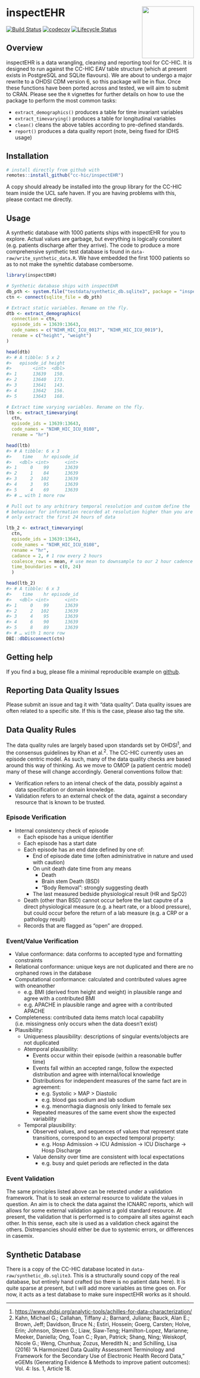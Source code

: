 
<!-- README.md is generated from README.Rmd. Please edit that file -->

# inspectEHR <a href='https://cc-hic.github.io/inspectEHR/'><img src='man/figures/logo.png' align="right" height="139" /></a>

<!-- badges: start -->

[![Build
Status](https://travis-ci.org/CC-HIC/inspectEHR.svg?branch=master)](https://travis-ci.org/CC-HIC/inspectEHR)
[![codecov](https://codecov.io/gh/CC-HIC/inspectEHR/branch/master/graph/badge.svg)](https://codecov.io/gh/CC-HIC/inspectEHR)
[![Lifecycle
Status](https://img.shields.io/badge/lifecycle-experimental-orange.svg)](https://www.tidyverse.org/lifecycle/)
<!-- badges: end -->

## Overview

inspectEHR is a data wrangling, cleaning and reporting tool for CC-HIC.
It is designed to run against the CC-HIC EAV table structure (which at
present exists in PostgreSQL and SQLite flavours). We are about to
undergo a major rewrite to a OHDSI CDM version 6, so this package will
be in flux. Once these functions have been ported across and tested, we
will aim to submit to CRAN. Please see the `R` vignettes for further
details on how to use the package to perform the most common tasks:

  - `extract_demographics()` produces a table for time invariant
    variables
  - `extract_timevarying()` produces a table for longitudinal variables
  - `clean()` cleans the above tables according to pre-defined
    standards.
  - `report()` produces a data quality report (note, being fixed for
    IDHS usage)

## Installation

``` r
# install directly from github with
remotes::install_github("cc-hic/inspectEHR")
```

A copy should already be installed into the group library for the CC-HIC
team inside the UCL safe haven. If you are having problems with this,
please contact me directly.

## Usage

A synthetic database with 1000 patients ships with inspectEHR for you to
explore. Actual values are garbage, but everything is logically
consitent (e.g. patients discharge after they arrive). The code to
produce a more comprehensive synthetic test database is found in
`data-raw/write_synthetic_data.R`. We have embedded the first 1000
patients so as to not make the synehtic database combersome.

``` r
library(inspectEHR)

# Synthetic database ships with inspectEHR
db_pth <- system.file("testdata/synthetic_db.sqlite3", package = "inspectEHR")
ctn <- connect(sqlite_file = db_pth)

# Extract static variables. Rename on the fly.
dtb <- extract_demographics(
  connection = ctn,
  episode_ids = 13639:13643,
  code_names = c("NIHR_HIC_ICU_0017", "NIHR_HIC_ICU_0019"),
  rename = c("height", "weight")
)

head(dtb)
#> # A tibble: 5 x 2
#>   episode_id height
#>        <int>  <dbl>
#> 1      13639   150.
#> 2      13640   173.
#> 3      13641   143.
#> 4      13642   156.
#> 5      13643   168.

# Extract time varying variables. Rename on the fly.
ltb <- extract_timevarying(
  ctn,
  episode_ids = 13639:13643,
  code_names = "NIHR_HIC_ICU_0108",
  rename = "hr")

head(ltb)
#> # A tibble: 6 x 3
#>    time    hr episode_id
#>   <dbl> <int>      <int>
#> 1     0    99      13639
#> 2     1    84      13639
#> 3     2   102      13639
#> 4     3    95      13639
#> 5     4    69      13639
#> # … with 1 more row

# Pull out to any arbitrary temporal resolution and custom define the
# behaviour for information recorded at resolution higher than you are sampling.
# only extract the first 24 hours of data

ltb_2 <- extract_timevarying(
  ctn,
  episode_ids = 13639:13643,
  code_names = "NIHR_HIC_ICU_0108",
  rename = "hr",
  cadance = 2, # 1 row every 2 hours
  coalesce_rows = mean, # use mean to downsample to our 2 hour cadence
  time_boundaries = c(0, 24)
  )

head(ltb_2)
#> # A tibble: 6 x 3
#>    time    hr episode_id
#>   <dbl> <int>      <int>
#> 1     0    99      13639
#> 2     2   102      13639
#> 3     4    95      13639
#> 4     6    90      13639
#> 5     8    89      13639
#> # … with 1 more row
DBI::dbDisconnect(ctn)
```

## Getting help

If you find a bug, please file a minimal reproducible example on
[github](https://github.com/cc-hic/inspectEHR/issues).

## Reporting Data Quality Issues

Please submit an issue and tag it with “data quality”. Data quality
issues are often related to a specific site. If this is the case, please
also tag the site.

## Data Quality Rules

The data quality rules are largely based upon standards set by
OHDSI<sup>1</sup>, and the consensus guidelines by Khan et
al.<sup>2</sup>. The CC-HIC currently uses an episode centric model. As
such, many of the data quality checks are based around this way of
thinking. As we move to OMOP (a patient centric model) many of these
will change accordingly. General conventions follow that:

  - Verification refers to an intenal check of the data, possibly
    against a data specification or domain knowledge.
  - Validation refers to an external check of the data, against a
    secondary resource that is known to be trusted.

### Episode Verification

  - Internal consistency check of episode
      - Each episode has a unique identifier
      - Each episode has a start date
      - Each episode has an end date defined by one of:
          - End of episode date time (often administrative in nature and
            used with caution)
          - On unit death date time from any means
              - Death
              - Brain stem Death (BSD)
              - “Body Removal”: strongly suggesting death
          - The last measured bedside physiological result (HR and SpO2)
      - Death (other than BSD) cannot occur before the last caputre of a
        direct physiological measure (e.g. a heart rate, or a blood
        pressure), but could occur before the return of a lab measure
        (e.g. a CRP or a pathology result)
      - Records that are flagged as “open” are dropped.

### Event/Value Verification

  - Value conformance: data conforms to accepted type and formatting
    constraints
  - Relational conformance: unique keys are not duplicated and there are
    no orphaned rows in the database
  - Computational conformance: calculated and contributed values agree
    with oneanother
      - e.g. BMI (derived from height and weight) in plausible range and
        agree with a contributed BMI
      - e.g. APACHE in plausible range and agree with a contributed
        APACHE
  - Completeness: contributed data items match local capability
    (i.e. missingness only occurs when the data doesn’t exist)
  - Plausibility:
      - Uniqueness plausibility: descriptions of singular events/objects
        are not duplicated
      - Atemporal plausibility:
          - Events occur within their episode (within a reasonable
            buffer time)
          - Events fall within an accepted range, follow the expected
            distribution and agree with internal/local knowledge
          - Distributions for independent measures of the same fact are
            in agreement:
              - e.g. Systolic \> MAP \> Diastolic
              - e.g. blood gas sodium and lab sodium
              - e.g. menorrhagia diagnosis only linked to female sex
          - Repeated measures of the same event show the expected
            variability
      - Temporal plausibility:
          - Observed values, and sequences of values that represent
            state transitions, correspond to an expected temporal
            property:
              - e.g. Hosp Admission -\> ICU Admission -\> ICU Discharge
                -\> Hosp Discharge
          - Value density over time are consistent with local
            expectations
              - e.g. busy and quiet periods are reflected in the data

### Event Validation

The same principles listed above can be retested under a validation
framework. That is to seak an external resource to validate the values
in question. An aim is to check the data against the ICNARC reports,
which will allows for some external validation against a gold standard
resource. At present, the validation that is performed is to compaire
all sites against each other. In this sense, each site is used as a
validation check against the others. Distrepancies should either be due
to systemic errors, or differences in casemix.

## Synthetic Database

There is a copy of the CC-HIC database located in
`data-raw/synthetic_db.sqlite3`. This is a structurally sound copy of
the real database, but entirely hand crafted (so there is no patient
data here). It is quite sparse at present, but I will add more variables
as time goes on. For now, it acts as a test database to make sure
inspectEHR works as it
    should.

-----

1.  <https://www.ohdsi.org/analytic-tools/achilles-for-data-characterization/>
2.  Kahn, Michael G.; Callahan, Tiffany J.; Barnard, Juliana; Bauck,
    Alan E.; Brown, Jeff; Davidson, Bruce N.; Estiri, Hossein; Goerg,
    Carsten; Holve, Erin; Johnson, Steven G.; Liaw, Siaw-Teng;
    Hamilton-Lopez, Marianne; Meeker, Daniella; Ong, Toan C.; Ryan,
    Patrick; Shang, Ning; Weiskopf, Nicole G.; Weng, Chunhua; Zozus,
    Meredith N.; and Schilling, Lisa (2016) “A Harmonized Data Quality
    Assessment Terminology and Framework for the Secondary Use of
    Electronic Health Record Data,” eGEMs (Generating Evidence & Methods
    to improve patient outcomes): Vol. 4: Iss. 1, Article 18.
